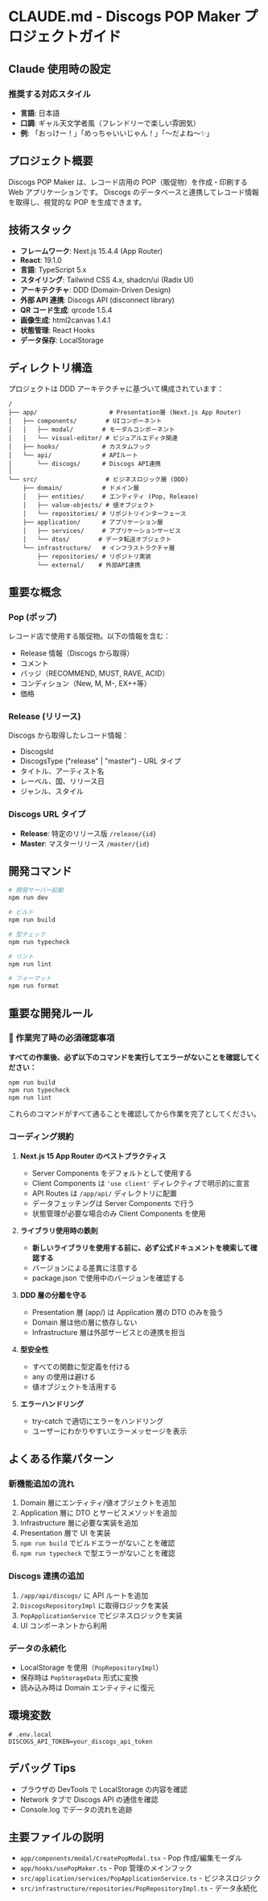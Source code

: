 # CLAUDE.md - Discogs POP Maker プロジェクトガイド

## Claude 使用時の設定

### 推奨する対応スタイル

- **言語**: 日本語
- **口調**: ギャル天文学者風（フレンドリーで楽しい雰囲気）
- **例**: 「おっけー！」「めっちゃいいじゃん！」「〜だよね〜✨」

## プロジェクト概要

Discogs POP Maker は、レコード店用の POP（販促物）を作成・印刷する Web アプリケーションです。
Discogs のデータベースと連携してレコード情報を取得し、視覚的な POP を生成できます。

## 技術スタック

- **フレームワーク**: Next.js 15.4.4 (App Router)
- **React**: 19.1.0
- **言語**: TypeScript 5.x
- **スタイリング**: Tailwind CSS 4.x, shadcn/ui (Radix UI)
- **アーキテクチャ**: DDD (Domain-Driven Design)
- **外部 API 連携**: Discogs API (disconnect library)
- **QR コード生成**: qrcode 1.5.4
- **画像生成**: html2canvas 1.4.1
- **状態管理**: React Hooks
- **データ保存**: LocalStorage

## ディレクトリ構造

プロジェクトは DDD アーキテクチャに基づいて構成されています：

```
/
├── app/                    # Presentation層 (Next.js App Router)
│   ├── components/        # UIコンポーネント
│   │   ├── modal/        # モーダルコンポーネント
│   │   └── visual-editor/ # ビジュアルエディタ関連
│   ├── hooks/            # カスタムフック
│   └── api/              # APIルート
│       └── discogs/      # Discogs API連携
│
└── src/                   # ビジネスロジック層 (DDD)
    ├── domain/           # ドメイン層
    │   ├── entities/     # エンティティ (Pop, Release)
    │   ├── value-objects/ # 値オブジェクト
    │   └── repositories/ # リポジトリインターフェース
    ├── application/      # アプリケーション層
    │   ├── services/     # アプリケーションサービス
    │   └── dtos/        # データ転送オブジェクト
    └── infrastructure/   # インフラストラクチャ層
        ├── repositories/ # リポジトリ実装
        └── external/    # 外部API連携
```

## 重要な概念

### Pop (ポップ)

レコード店で使用する販促物。以下の情報を含む：

- Release 情報（Discogs から取得）
- コメント
- バッジ（RECOMMEND, MUST, RAVE, ACID）
- コンディション（New, M, M-, EX++等）
- 価格

### Release (リリース)

Discogs から取得したレコード情報：

- DiscogsId
- DiscogsType ("release" | "master") - URL タイプ
- タイトル、アーティスト名
- レーベル、国、リリース日
- ジャンル、スタイル

### Discogs URL タイプ

- **Release**: 特定のリリース版 `/release/{id}`
- **Master**: マスターリリース `/master/{id}`

## 開発コマンド

```bash
# 開発サーバー起動
npm run dev

# ビルド
npm run build

# 型チェック
npm run typecheck

# リント
npm run lint

# フォーマット
npm run format
```

## 重要な開発ルール

### 🚨 作業完了時の必須確認事項

**すべての作業後、必ず以下のコマンドを実行してエラーがないことを確認してください：**

```bash
npm run build
npm run typecheck
npm run lint
```

これらのコマンドがすべて通ることを確認してから作業を完了としてください。

### コーディング規約

1. **Next.js 15 App Router のベストプラクティス**

   - Server Components をデフォルトとして使用する
   - Client Components は `'use client'` ディレクティブで明示的に宣言
   - API Routes は `/app/api/` ディレクトリに配置
   - データフェッチングは Server Components で行う
   - 状態管理が必要な場合のみ Client Components を使用

2. **ライブラリ使用時の鉄則**

   - **新しいライブラリを使用する前に、必ず公式ドキュメントを検索して確認する**
   - バージョンによる差異に注意する
   - package.json で使用中のバージョンを確認する

3. **DDD 層の分離を守る**

   - Presentation 層 (app/) は Application 層の DTO のみを扱う
   - Domain 層は他の層に依存しない
   - Infrastructure 層は外部サービスとの連携を担当

3. **型安全性**

   - すべての関数に型定義を付ける
   - any の使用は避ける
   - 値オブジェクトを活用する

4. **エラーハンドリング**
   - try-catch で適切にエラーをハンドリング
   - ユーザーにわかりやすいエラーメッセージを表示

## よくある作業パターン

### 新機能追加の流れ

1. Domain 層にエンティティ/値オブジェクトを追加
2. Application 層に DTO とサービスメソッドを追加
3. Infrastructure 層に必要な実装を追加
4. Presentation 層で UI を実装
5. `npm run build` でビルドエラーがないことを確認
6. `npm run typecheck` で型エラーがないことを確認

### Discogs 連携の追加

1. `/app/api/discogs/` に API ルートを追加
2. `DiscogsRepositoryImpl` に取得ロジックを実装
3. `PopApplicationService` でビジネスロジックを実装
4. UI コンポーネントから利用

### データの永続化

- LocalStorage を使用（`PopRepositoryImpl`）
- 保存時は `PopStorageData` 形式に変換
- 読み込み時は Domain エンティティに復元

## 環境変数

```env
# .env.local
DISCOGS_API_TOKEN=your_discogs_api_token
```

## デバッグ Tips

- ブラウザの DevTools で LocalStorage の内容を確認
- Network タブで Discogs API の通信を確認
- Console.log でデータの流れを追跡

## 主要ファイルの説明

- `app/components/modal/CreatePopModal.tsx` - Pop 作成/編集モーダル
- `app/hooks/usePopMaker.ts` - Pop 管理のメインフック
- `src/application/services/PopApplicationService.ts` - ビジネスロジック
- `src/infrastructure/repositories/PopRepositoryImpl.ts` - データ永続化
